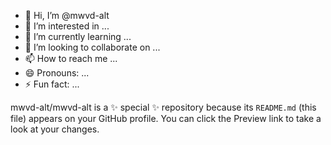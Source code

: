- 👋 Hi, I’m @mwvd-alt
- 👀 I’m interested in ...
- 🌱 I’m currently learning ...
- 💞️ I’m looking to collaborate on ...
- 📫 How to reach me ...
- 😄 Pronouns: ...
- ⚡ Fun fact: ...


mwvd-alt/mwvd-alt is a ✨ special ✨ repository because its `README.md` (this file) appears on your GitHub profile.
You can click the Preview link to take a look at your changes.

